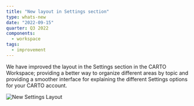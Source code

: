 ```yaml
---
title: "New layout in Settings section"
type: whats-new
date: "2022-09-15"
quarter: Q3 2022
components:
  - workspace
tags:
  - improvement
---
```


We have improved the layout in the Settings section in the CARTO Workspace; providing a better way to organize different areas by topic and providing a smoother interface for explaining the different Settings options for your CARTO account. 

![New Settings Layout](/img/whats-new/new-layout-settings-section.png)